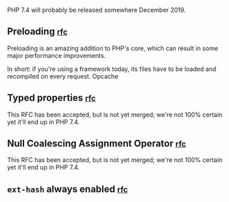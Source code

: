 PHP 7.4 will probably be released somewhere December 2019.

## Preloading <small>[rfc](*https://wiki.php.net/rfc/preload)</small>

Preloading is an amazing addition to PHP's core, 
which can result in some major performance improvements.

In short: if you're using a framework today, 
its files have to be loaded and recompiled on every request. 
Opcache 


## Typed properties <small>[rfc](*https://wiki.php.net/rfc/typed_properties_v2)</small>

This RFC has been accepted, but is not yet merged; we're not 100% certain yet it'll end up in PHP 7.4.

## Null Coalescing Assignment Operator <small>[rfc](*https://wiki.php.net/rfc/null_coalesce_equal_operator)</small>

This RFC has been accepted, but is not yet merged; we're not 100% certain yet it'll end up in PHP 7.4.

## `ext-hash` always enabled <small>[rfc](*https://wiki.php.net/rfc/permanent_hash_ext)</small>
